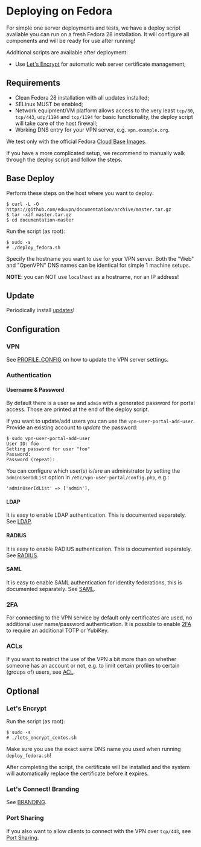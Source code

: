 # Deploying on Fedora

For simple one server deployments and tests, we have a deploy script available 
you can run on a fresh Fedora 28 installation. It will configure all 
components and will be ready for use after running!

Additional scripts are available after deployment:

* Use [Let's Encrypt](https://letsencrypt.org/) for automatic web server 
  certificate management;

## Requirements

* Clean Fedora 28 installation with all updates installed;
* SELinux MUST be enabled;
* Network equipment/VM platform allows access to the very least `tcp/80`, 
  `tcp/443`, `udp/1194` and `tcp/1194` for basic functionality, the deploy 
  script will take care of the host firewall;
* Working DNS entry for your VPN server, e.g. `vpn.example.org`.

We test only with the official Fedora 
[Cloud Base Images](https://alt.fedoraproject.org/cloud/).
 
If you have a more complicated setup, we recommend to manually walk through 
the deploy script and follow the steps.

## Base Deploy

Perform these steps on the host where you want to deploy:

    $ curl -L -O https://github.com/eduvpn/documentation/archive/master.tar.gz
    $ tar -xzf master.tar.gz
    $ cd documentation-master

Run the script (as root):

    $ sudo -s
    # ./deploy_fedora.sh

Specify the hostname you want to use for your VPN server. Both the "Web" and 
"OpenVPN" DNS names can be identical for simple 1 machine setups.

**NOTE**: you can NOT use `localhost` as a hostname, nor an IP address!

## Update

Periodically install [updates](update_system_fedora.sh)!

## Configuration

### VPN

See [PROFILE_CONFIG](PROFILE_CONFIG.md) on how to update the VPN server 
settings.

### Authentication 

#### Username & Password

By default there is a user `me` and `admin` with a generated password for 
portal access. Those are printed at the end of the deploy script.

If you want to update/add users you can use the `vpn-user-portal-add-user`. 
Provide an existing account to _update_ the password:

    $ sudo vpn-user-portal-add-user
    User ID: foo
    Setting password for user "foo"
    Password: 
    Password (repeat): 

You can configure which user(s) is/are an administrator by setting the 
`adminUserIdList` option in `/etc/vpn-user-portal/config.php`, e.g.:

    'adminUserIdList' => ['admin'],

#### LDAP

It is easy to enable LDAP authentication. This is documented separately. See
[LDAP](LDAP.md).

#### RADIUS

It is easy to enable RADIUS authentication. This is documented separately. See
[RADIUS](RADIUS.md).

#### SAML

It is easy to enable SAML authentication for identity federations, this is 
documented separately. See [SAML](SAML.md).

### 2FA

For connecting to the VPN service by default only certificates are used, no 
additional user name/password authentication. It is possible to enable 
[2FA](2FA.md) to require an additional TOTP or YubiKey.

### ACLs

If you want to restrict the use of the VPN a bit more than on whether someone
has an account or not, e.g. to limit certain profiles to certain (groups of)
users, see [ACL](ACL.md).

## Optional

### Let's Encrypt

Run the script (as root):

    $ sudo -s
    # ./lets_encrypt_centos.sh

Make sure you use the exact same DNS name you used when running 
`deploy_fedora.sh`! 

After completing the script, the certificate will be installed and the system 
will automatically replace the certificate before it expires.

### Let's Connect! Branding

See [BRANDING](BRANDING.md).

### Port Sharing

If you also want to allow clients to connect with the VPN over `tcp/443`, see 
[Port Sharing](PORT_SHARING.md).
